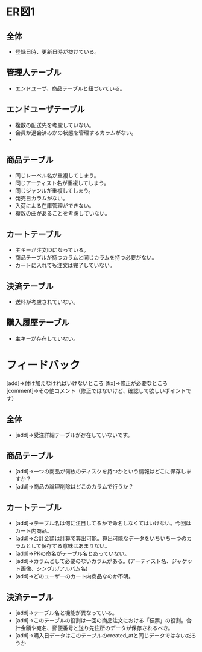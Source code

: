 # ER図1
## 全体
- 登録日時、更新日時が抜けている。

## 管理人テーブル
- エンドユーザ、商品テーブルと紐づいている。

## エンドユーザテーブル
- 複数の配送先を考慮していない。 
- 会員か退会済みかの状態を管理するカラムがない。
- 
## 商品テーブル
- 同じレーベル名が重複してしまう。
- 同じアーティスト名が重複してしまう。
- 同じジャンルが重複してしまう。
- 発売日カラムがない。
- 入荷による在庫管理ができない。
- 複数の曲があることを考慮していない。

## カートテーブル
- 主キーが注文IDになっている。
- 商品テーブルが持つカラムと同じカラムを持つ必要がない。
- カートに入れても注文は完了していない。

## 決済テーブル
- 送料が考慮されていない。

## 購入履歴テーブル
- 主キーが存在していない。


# フィードバック
[add]→付け加えなければいけないところ
[fix]→修正が必要なところ
[comment]→その他コメント（修正ではないけど、確認して欲しいポイントです）


## 全体
- [add]→受注詳細テーブルが存在していないです。
 
## 商品テーブル
- [add]→一つの商品が何枚のディスクを持つかという情報はどこに保存しますか？
- [add]→商品の論理削除はどこのカラムで行うか？

## カートテーブル
- [add]→テーブル名は何に注目してるかで命名しなくてはいけない。今回はカート内商品。
- [add]→合計金額は計算で算出可能。算出可能なデータをいちいち一つのカラムとして保存する意味はあまりない。
- [add]→PKの命名がテーブル名とあっていない。
- [add]→カラムとして必要のないカラムがある。(アーティスト名、ジャケット画像、シングル/アルバム名)
- [add]→どのユーザーのカート内商品なのか不明。

## 決済テーブル
- [add]→テーブル名と機能が異なっている。
- [add]→このテーブルの役割は一回の商品注文における「伝票」の役割。合計金額や宛名、郵便番号と送り先住所のデータが保存されるべき。
- [add]→購入日データはこのテーブルのcreated_atと同じデータではないだろうか
